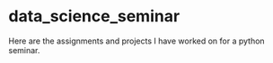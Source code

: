 # data_science_seminar

Here are the assignments and projects I have worked on for a python seminar.
